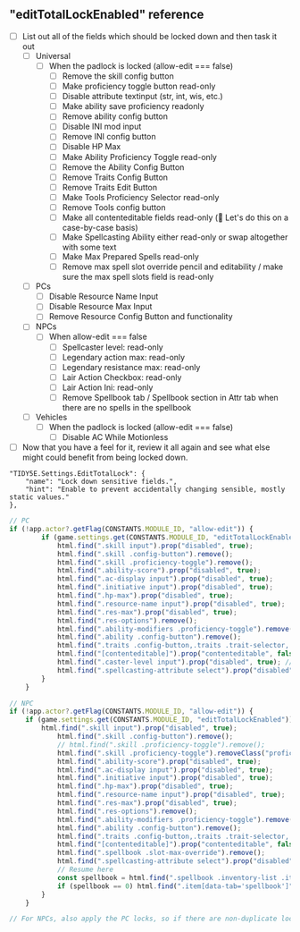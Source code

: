## "editTotalLockEnabled" reference

- [ ] List out all of the fields which should be locked down and then task it out
  - [ ] Universal
    - [ ] When the padlock is locked (allow-edit === false)
      - [ ] Remove the skill config button
      - [ ] Make proficiency toggle button read-only
      - [ ] Disable attribute textinput (str, int, wis, etc.)
      - [ ] Make ability save proficiency readonly
      - [ ] Remove ability config button
      - [ ] Disable INI mod input
      - [ ] Remove INI config button
      - [ ] Disable HP Max
      - [ ] Make Ability Proficiency Toggle read-only
      - [ ] Remove the Ability Config Button
      - [ ] Remove Traits Config Button
      - [ ] Remove Traits Edit Button
      - [ ] Make Tools Proficiency Selector read-only
      - [ ] Remove Tools config button
      - [ ] Make all contenteditable fields read-only (📝 Let's do this on a case-by-case basis)
      - [ ] Make Spellcasting Ability either read-only or swap altogether with some text
      - [ ] Make Max Prepared Spells read-only
      - [ ] Remove max spell slot override pencil and editability / make sure the max spell slots field is read-only
  - [ ] PCs
    - [ ] Disable Resource Name Input
    - [ ] Disable Resource Max Input
    - [ ] Remove Resource Config Button and functionality
  - [ ] NPCs
    - [ ] When allow-edit === false
      - [ ] Spellcaster level: read-only
      - [ ] Legendary action max: read-only
      - [ ] Legendary resistance max: read-only
      - [ ] Lair Action Checkbox: read-only
      - [ ] Lair Action Ini: read-only 
      - [ ] Remove Spellbook tab / Spellbook section in Attr tab when there are no spells in the spellbook
  - [ ] Vehicles
    - [ ] When the padlock is locked (allow-edit === false)
      - [ ] Disable AC While Motionless
- [ ] Now that you have a feel for it, review it all again and see what else might could benefit from being locked down.

```
"TIDY5E.Settings.EditTotalLock": {
    "name": "Lock down sensitive fields.",
    "hint": "Enable to prevent accidentally changing sensible, mostly static values."
},
```

```js
// PC
if (!app.actor?.getFlag(CONSTANTS.MODULE_ID, "allow-edit")) {
		if (game.settings.get(CONSTANTS.MODULE_ID, "editTotalLockEnabled")) {
			html.find(".skill input").prop("disabled", true);
			html.find(".skill .config-button").remove();
			html.find(".skill .proficiency-toggle").remove();
			html.find(".ability-score").prop("disabled", true);
			html.find(".ac-display input").prop("disabled", true);
			html.find(".initiative input").prop("disabled", true);
			html.find(".hp-max").prop("disabled", true);
			html.find(".resource-name input").prop("disabled", true);
			html.find(".res-max").prop("disabled", true);
			html.find(".res-options").remove();
			html.find(".ability-modifiers .proficiency-toggle").remove();
			html.find(".ability .config-button").remove();
			html.find(".traits .config-button,.traits .trait-selector,.traits .proficiency-selector").remove();
			html.find("[contenteditable]").prop("contenteditable", false);
			html.find(".caster-level input").prop("disabled", true); // actually for NPCs
			html.find(".spellcasting-attribute select").prop("disabled", true);
		}
	}

// NPC
if (!app.actor?.getFlag(CONSTANTS.MODULE_ID, "allow-edit")) {
    if (game.settings.get(CONSTANTS.MODULE_ID, "editTotalLockEnabled")) {
        html.find(".skill input").prop("disabled", true);
			html.find(".skill .config-button").remove();
			// html.find(".skill .proficiency-toggle").remove();
			html.find(".skill .proficiency-toggle").removeClass("proficiency-toggle");
			html.find(".ability-score").prop("disabled", true);
			html.find(".ac-display input").prop("disabled", true);
			html.find(".initiative input").prop("disabled", true);
			html.find(".hp-max").prop("disabled", true);
			html.find(".resource-name input").prop("disabled", true);
			html.find(".res-max").prop("disabled", true);
			html.find(".res-options").remove();
			html.find(".ability-modifiers .proficiency-toggle").remove();
			html.find(".ability .config-button").remove();
			html.find(".traits .config-button,.traits .trait-selector,.traits .proficiency-selector").remove();
			html.find("[contenteditable]").prop("contenteditable", false);
			html.find(".spellbook .slot-max-override").remove();
			html.find(".spellcasting-attribute select").prop("disabled", true);
            // Resume here
			const spellbook = html.find(".spellbook .inventory-list .item-list").length;
			if (spellbook == 0) html.find(".item[data-tab='spellbook']").remove();
		}
	}

// For NPCs, also apply the PC locks, so if there are non-duplicate locks for that one, then lock 'em

```